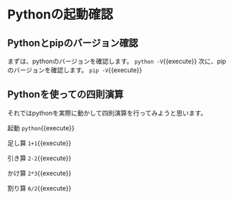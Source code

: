 # Pythonの起動確認
## Pythonとpipのバージョン確認
まずは、pythonのバージョンを確認します。
`python -V`{{execute}}
次に、pipのバージョンを確認します。
`pip -V`{{execute}}
## Pythonを使っての四則演算
それではpythonを実際に動かして四則演算を行ってみようと思います。

起動
`python`{{execute}}

足し算
`1+1`{{execute}}

引き算
`2-2`{{execute}}

かけ算
`2*3`{{execute}}

割り算
`6/2`{{execute}}
